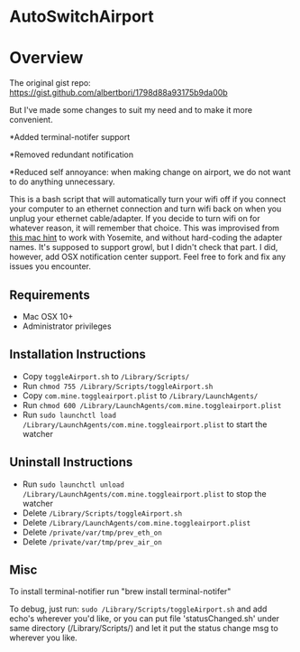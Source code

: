 # AutoSwitchAirport
# Overview

The original gist repo:
https://gist.github.com/albertbori/1798d88a93175b9da00b

But I've made some changes to suit my need and to make it more convenient.

*Added terminal-notifer support

*Removed redundant notification

*Reduced self annoyance: when making change on airport, we do not want to do anything unnecessary.

This is a bash script that will automatically turn your wifi off if you connect your computer to an ethernet connection and turn wifi back on when you unplug your ethernet cable/adapter. If you decide to turn wifi on for whatever reason, it will remember that choice. This was improvised from [this mac hint](http://hints.macworld.com/article.php?story=20100927161027611) to work with Yosemite, and without hard-coding the adapter names. It's supposed to support growl, but I didn't check that part. I did, however, add OSX notification center support. Feel free to fork and fix any issues you encounter.

## Requirements

- Mac OSX 10+
- Administrator privileges

## Installation Instructions

- Copy `toggleAirport.sh` to `/Library/Scripts/`
- Run `chmod 755 /Library/Scripts/toggleAirport.sh`
- Copy `com.mine.toggleairport.plist` to `/Library/LaunchAgents/`
- Run `chmod 600 /Library/LaunchAgents/com.mine.toggleairport.plist`
- Run `sudo launchctl load /Library/LaunchAgents/com.mine.toggleairport.plist` to start the watcher

## Uninstall Instructions

- Run `sudo launchctl unload /Library/LaunchAgents/com.mine.toggleairport.plist` to stop the watcher
- Delete `/Library/Scripts/toggleAirport.sh`
- Delete `/Library/LaunchAgents/com.mine.toggleairport.plist`
- Delete `/private/var/tmp/prev_eth_on`
- Delete `/private/var/tmp/prev_air_on`

## Misc

To install terminal-notifier run "brew install terminal-notifer"

To debug, just run: `sudo /Library/Scripts/toggleAirport.sh` and add echo's wherever you'd like, or you can put file 'statusChanged.sh' under same directory (/Library/Scripts/) and let it put the status change msg to wherever you like.
